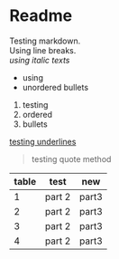 # Readme
Testing markdown. <br>
Using line breaks. <br>
*using italic texts*
* using
* unordered bullets
1. testing
2. ordered
5. bullets

<u>testing underlines</u>
>testing quote method

| table | test | new |
|-------|------|-----|
|1      |part 2|part3|
|2      |part 2|part3|
|3      |part 2|part3|
|4      |part 2|part3|
